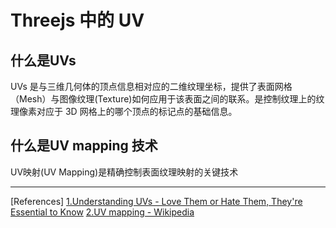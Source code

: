 # Threejs 中的 UV

## 什么是UVs

UVs 是与三维几何体的顶点信息相对应的二维纹理坐标，提供了表面网格（Mesh）与图像纹理(Texture)如何应用于该表面之间的联系。是控制纹理上的纹理像素对应于 3D 网格上的哪个顶点的标记点的基础信息。

## 什么是UV mapping 技术

UV映射(UV Mapping)是精确控制表面纹理映射的关键技术

---
[References]
[1.Understanding UVs - Love Them or Hate Them, They're Essential to Know](https://www.pluralsight.com/blog/film-games/understanding-uvs-love-them-or-hate-them-theyre-essential-to-know)
[2.UV mapping - Wikipedia](https://en.wikipedia.org/wiki/UV_mapping)